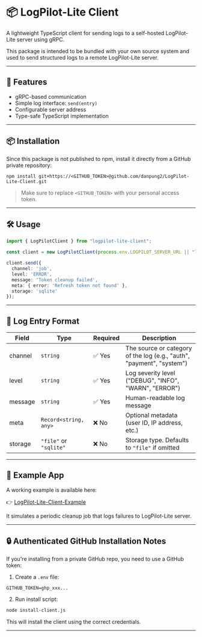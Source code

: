 # 📦 LogPilot-Lite Client

A lightweight TypeScript client for sending logs to a self-hosted LogPilot-Lite server using gRPC.

This package is intended to be bundled with your own source system and used to send structured logs to a remote LogPilot-Lite server.

---

## 🚀 Features

- gRPC-based communication
- Simple log interface: `send(entry)`
- Configurable server address
- Type-safe TypeScript implementation

---

## 📦 Installation

Since this package is not published to npm, install it directly from a GitHub private repository:

```
npm install git+https://<GITHUB_TOKEN>@github.com/danpung2/LogPilot-Lite-Client.git
```

> Make sure to replace `<GITHUB_TOKEN>` with your personal access token.

---

## 🛠 Usage

```ts
import { LogPilotClient } from "logpilot-lite-client";

const client = new LogPilotClient(process.env.LOGPILOT_SERVER_URL || "localhost:50051");

client.send({
  channel: 'job',
  level: 'ERROR',
  message: 'Token cleanup failed',
  meta: { error: 'Refresh token not found' },
  storage: 'sqlite'
});
```

---

## 📄 Log Entry Format

| Field    | Type                     | Required | Description                                                                 |
|----------|--------------------------|----------|-----------------------------------------------------------------------------|
| channel  | `string`                 | ✅ Yes   | The source or category of the log (e.g., "auth", "payment", "system")       |
| level    | `string`                 | ✅ Yes   | Log severity level ("DEBUG", "INFO", "WARN", "ERROR")                       |
| message  | `string`                 | ✅ Yes   | Human-readable log message                                                  |
| meta     | `Record<string, any>`    | ❌ No    | Optional metadata (user ID, IP address, etc.)                              |
| storage  | `"file"` or `"sqlite"`  | ❌ No    | Storage type. Defaults to `"file"` if omitted                               |

---

## 🧪 Example App

A working example is available here:

👉 [LogPilot-Lite-Client-Example](https://github.com/danpung2/LogPilot-Lite-Client-Example)

It simulates a periodic cleanup job that logs failures to LogPilot-Lite server.

---

## 🔒 Authenticated GitHub Installation Notes

If you're installing from a private GitHub repo, you need to use a GitHub token:

1. Create a `.env` file:
```
GITHUB_TOKEN=ghp_xxx...
```

2. Run install script:
```bash
node install-client.js
```

This will install the client using the correct credentials.

---
